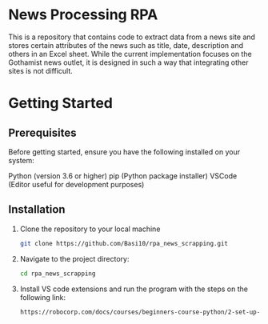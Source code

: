 # News Processing RPA

This is a repository that contains code to extract data from a news site and stores certain attributes of the news such 
as title, date, description and others in an Excel sheet. While the current implementation focuses on the Gothamist news outlet,
it is designed in such a way that integrating other sites is not difficult. 


# Getting Started

## Prerequisites

Before getting started, ensure you have the following installed on your system:

Python (version 3.6 or higher)
pip (Python package installer)
VSCode (Editor useful for development purposes)

## Installation 
 1. Clone the repository to your local machine 
    ```bash
    git clone https://github.com/Basi10/rpa_news_scrapping.git
    ```
2. Navigate to the project directory:
    ```bash
    cd rpa_news_scrapping
    ```
3. Install VS code extensions and run the program with the steps on the following link:
    ```bash
    https://robocorp.com/docs/courses/beginners-course-python/2-set-up-robocorp-lab
    ```
   

